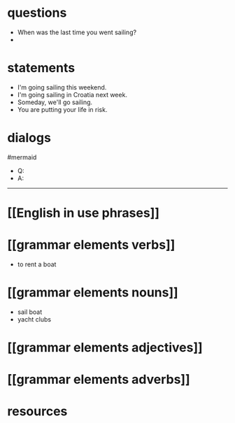 # questions
- When was the last time you went sailing?
- 
# statements
- I'm going sailing this weekend.
- I'm going sailing in Croatia next week.
- Someday, we'll go sailing.
- You are putting your life in risk.

# dialogs
#mermaid 

- Q:
- A:

---

# [[English in use phrases]]

# [[grammar elements verbs]]
- to rent a boat
# [[grammar elements nouns]]
- sail boat
- yacht clubs

# [[grammar elements adjectives]]

# [[grammar elements adverbs]]

# resources

